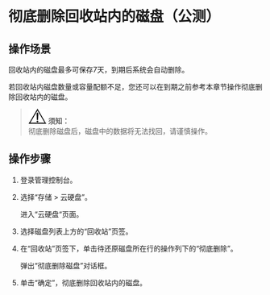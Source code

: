 # 彻底删除回收站内的磁盘（公测）<a name="evs_01_0068"></a>

## 操作场景<a name="section35485408221444"></a>

回收站内的磁盘最多可保存7天，到期后系统会自动删除。

若回收站内磁盘数量或容量配额不足，您还可以在到期之前参考本章节操作彻底删除回收站内的磁盘。

>![](public_sys-resources/icon-notice.gif) **须知：**   
>彻底删除磁盘后，磁盘中的数据将无法找回，请谨慎操作。  

## 操作步骤<a name="section106141019204610"></a>

1.  登录管理控制台。
2.  选择“存储 \> 云硬盘”。

    进入“云硬盘“页面。

3.  选择磁盘列表上方的“回收站”页签。
4.  在“回收站”页签下，单击待还原磁盘所在行的操作列下的“彻底删除”。

    弹出“彻底删除磁盘”对话框。

5.  单击“确定”，彻底删除回收站内的磁盘。

